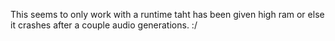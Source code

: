 This seems to only work with a runtime taht has been given high ram or else it crashes after a couple audio generations. :/
